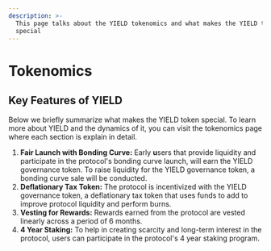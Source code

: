 ```yaml
---
description: >-
  This page talks about the YIELD tokenomics and what makes the YIELD token
  special
---
```


# Tokenomics

## Key Features of YIELD

Below we briefly summarize what makes the YIELD token special. To learn more about YIELD and the dynamics of it, you can visit the tokenomics page where each section is explain in detail.

1. **Fair Launch with Bonding Curve:** Early **u**sers that provide liquidity and participate in the protocol's bonding curve launch, will earn the YIELD governance token. To raise liquidity for the YIELD governance token, a bonding curve sale will be conducted.
2. **Deflationary Tax Token:** The protocol is incentivized with the YIELD governance token, a deflationary tax token that uses funds to add to improve protocol liquidity and perform burns.
3. **Vesting for Rewards:** Rewards earned from the protocol are vested linearly across a period of 6 months.
4. **4 Year Staking:** To help in creating scarcity and long-term interest in the protocol, users can participate in the protocol's 4 year staking program.&#x20;

